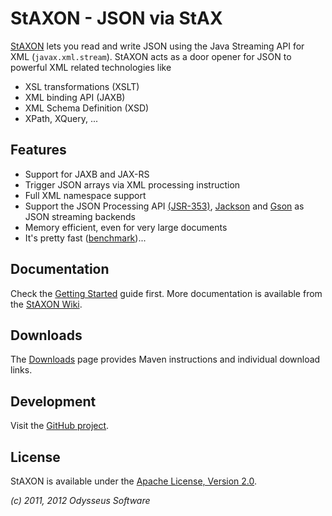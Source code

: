 # StAXON - JSON via StAX

[StAXON](http://beckchr.github.com/staxon/) lets you read and write JSON using the Java Streaming API
for XML (`javax.xml.stream`). StAXON acts as a door opener for JSON to powerful XML related technologies like

- XSL transformations (XSLT)
- XML binding API (JAXB)
- XML Schema Definition (XSD)
- XPath, XQuery, ...

## Features

- Support for JAXB and JAX-RS
- Trigger JSON arrays via XML processing instruction
- Full XML namespace support
- Support the JSON Processing API [(JSR-353)](https://jcp.org/en/jsr/detail?id=353),
  [Jackson](http://wiki.fasterxml.com/JacksonHome/) and 
  [Gson](http://code.google.com/p/google-gson/) as JSON streaming backends
- Memory efficient, even for very large documents
- It's pretty fast ([benchmark](https://github.com/beckchr/staxon/wiki/Benchmark))...

## Documentation

Check the [Getting Started](https://github.com/beckchr/staxon/wiki/Getting-Started) guide first.
More documentation is available from the [StAXON Wiki](https://github.com/beckchr/staxon/wiki/).

## Downloads

The [Downloads](https://github.com/beckchr/staxon/wiki/Downloads) page provides Maven instructions and individual download links.

## Development

Visit the [GitHub project](http://github.com/beckchr/staxon/).

## License

StAXON is available under the [Apache License, Version 2.0](http://www.apache.org/licenses/LICENSE-2.0.html).


_(c) 2011, 2012 Odysseus Software_